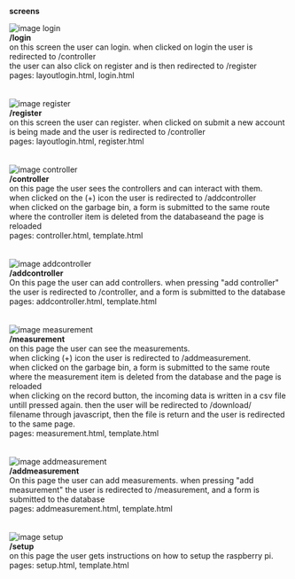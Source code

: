 __screens__

![image login](/img/login.png)<br>
__/login__<br>
on this screen the user can login. when clicked on login the user is redirected to /controller<br>
the user can also click on register and is then redirected to /register<br>
pages: layoutlogin.html, login.html<br>
<br><br>
![image register](/img/register.png)<br>
__/register__<br>
on this screen the user can register.  when  clicked on submit a new account is being made and the user is redirected to /controller<br>
pages: layoutlogin.html, register.html<br>
<br><br>
![image controller](/img/controller.png)<br>
__/controller__<br>
on this page the user sees the controllers and can interact with them.<br>
when  clicked on the (+) icon the user is redirected to /addcontroller<br>
when clicked on the garbage bin, a form is submitted to the same route  where the controller item is deleted from the databaseand the page is reloaded<br>
pages:  controller.html, template.html<br>
<br><br>
![image addcontroller](/img/addcontroller.png)<br>
__/addcontroller__<br>
On this page the user can add controllers. when pressing "add controller" the user is redirected to /controller, and a form is submitted to the database <br>
pages: addcontroller.html, template.html<br>
<br><br>
![image measurement](/img/measurement.png)<br>
__/measurement__<br>
on this page the user can see the measurements. <br>
when clicking (+) icon the user is redirected to /addmeasurement.<br>
when clicked on the garbage bin, a form is submitted to the same route  where the measurement item is deleted from the database and the page is reloaded<br>
when clicking on the record button, the incoming data is written in a csv file untill pressed again. then the user will be redirected to /download/<br>filename through javascript, then the file is return and the user is redirected to the same page. <br>
pages:  measurement.html, template.html<br>
<br><br>
![image addmeasurement](/img/addmeasurement.png)<br>
__/addmeasurement__<br>
On this page the user can add measurements. when pressing "add measurement" the user is redirected to /measurement, and a form is submitted to the database <br>
pages: addmeasurement.html, template.html<br>
<br><br>
![image setup](/img/setup.png)<br>
__/setup__<br>
on this page the user gets instructions on how to setup the raspberry pi. <br>
pages: setup.html, template.html<br>
<br><br>

